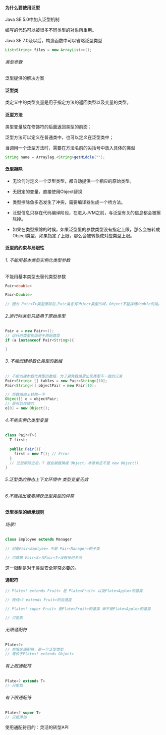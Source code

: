 #### 为什么要使用泛型

Java SE 5.0中加入泛型机制

编写的代码可以被很多不同类型的对象所重用。

Java SE 7.0及以后，构造函数中可以省略泛型类型

```java
List<String> files = new ArrayList<>();
```

###### 类型参数

泛型提供的解决方案

#### 泛型类

类定义中的类型变量是用于指定方法的返回类型以及变量的类型。 

#### 泛型方法

类型变量放在修饰符的后面返回类型的前面；

泛型方法可以定义在普通类中，也可以定义在泛型类中；

当调用一个泛型方法时，需要在方法名前的尖括号中放入具体的类型

```java
String name = Arraylag.<String>getMiddle("");
```

#### 泛型擦除

- 无论何时定义一个泛型类型，都自动提供一个相应的原始类型。
- 无限定的变量，直接使用Object替换
- 类型擦除鱼多态发生了冲突，需要编译器生成一个桥方法。

- 泛型信息只存在代码编译阶段，在进入JVM之前，与泛型有关的信息都会被擦除掉。
- 如果在类型擦除的时候，如果泛型里的参数类型没有指定上限，那么会被转成Object类型，如果指定了上限，那么会被转换成对应类型上限。

#### 泛型的约束与局限性

###### 1. 不能用基本类型实例化类型参数

不能用基本类型去替代类型参数

```java
Pair<double>

Pair<Double>
  
// 因为 Pair<T>类型擦除后,Pair类含有Object类型的域，Object不能存储double的指。
```

###### 2.运行时类型只适用于原始类型

```java
Pair a = new Pair<>();
// 运行时类型仅适用于原始类型
if (a instanceof Pair<String>){

}
```

###### 3. 不能创建参数化类型的数组

```java
// 不能创建参数化类型的数组，为了避免数组里出现类型不一致的元素
Pair<String> [] tables = new Pair<String>[10];
Pair<String>[] objectPair = new Pair[10];

// 将数组向上转换一下
Object[] o = objectPair;
// 是可以存储的
o[0] = new Object();
```

###### 4.不能实例化类型变量

```java
class Pair<T>{
  T first;
  
  public Pair(){
    first = new T(); // Error
  }
  // 泛型擦除之后，T 就会被替换成 Object，本意肯定不是 new Object()
}
```

###### 5.泛型类的静态上下文环境中 类型变量无效

###### 6.不能抛出或者捕获泛型类型的异常



#### 泛型类型的继承规则

###### 场景1

```java
class Employee extends Manager
  
// 但是Pair<Emplyee> 不是 Pair<Manager>的子类

// 也就是 Pair<S>与Pair<T>没有任何关系
```

这一限制是对于类型安全非常必要的。

#### 通配符

```java
// Plate<? extends Fruit> 是 Plate<Fruit> 以及Plate<Apple>的基类

// 转成<? extends Fruit>的后遗症

// Plate<? super Fruit> 是Plate<Fruit>的基类 单不是Plate<Apple>的基类

// 只能取
```

###### 无限通配符 

```java
Plate<?> 
// 非限定通配符，是一个泛型类型
// 等价于Plate<? extends Object>
```

###### 有上限通配符

```java
Plate<? extends T>
// 只能取
```

###### 有下限通配符

```java
Plate<? super T>
// 只能添加
```

使用通配符目的：灵活的转型API





